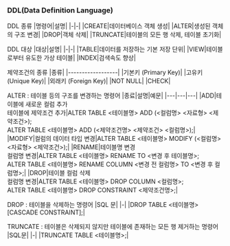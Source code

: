 ### DDL(Data Definition Language)

DDL 종류
|명령어|설명|
|-|-|
|CREATE|데이터베이스 객체 생성|
|ALTER|생성된 객체의 구조 변경|
|DROP|객체 삭제|
|TRUNCATE|테이블의 모든 행 삭제, 테이블 초기화|

DDL 대상
|대상|설명|
|-|-|
|TABLE|데이터를 저장하는 기본 저장 단위|
|VIEW|테이블로부터 유도한 가상 테이블|
|INDEX|검색속도 향상|

제약조건의 종류
|종류|
|------------------|
|기본키 (Primary Key)|
|고유키 (Unique Key)|
|외래키 (Foreign Key)|
|NOT NULL|
|CHECK|

ALTER : 테이블 등의 구조를 변경하는 명령어
|종료|설명|예문|
|---|---|---|
|ADD|테이블에 새로운 컬럼 추가<br>테이블에 제약조건 추가|ALTER TABLE <테이블명>  ADD (<컬럼명> <자료형> <제약조건>); <br> ALTER TABLE <테이블명> ADD (<제약조건명> <제약조건> <컬럼명>);|
|MODIFY|컬럼의 데이터 타입 변경|ALTER TABLE <테이블명> MODIFY (<컬럼명> <자료형> <제약조건>);|
|RENAME|테이블명 변경<br>컬럼명 변경|ALTER TABLE <테이블명> RENAME TO <변경 후 테이블명>;<br> ALTER TABLE <테이블명> RENAME COLUMN <변경 전 컬럼명> TO <변경 후 컬럼명>;|
|DROP|테이블 컬럼 삭제<br>컬럼명 변경|ALTER TABLE <테이블명> DROP COLUMN <컬럼명>;<br> ALTER TABLE <테이블명> DROP CONSTRAINT <제약조건명>;|

DROP : 테이블을 삭제하는 명령어
|SQL 문|
|-|
|DROP TABLE <테이블명> [CASCADE CONSTRAINT];|

TRUNCATE : 테이블은 삭제되지 않지만 테이블에 존재하는 모든 행 제거하는 명령어
|SQL문|
|-|
|TRUNCATE TABLE <테이블명>;|